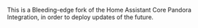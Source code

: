 This is a Bleeding-edge fork of the Home Assistant Core Pandora Integration, in order to deploy updates of the future.
